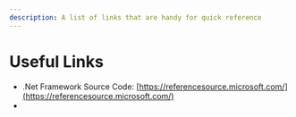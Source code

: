 ```yaml
---
description: A list of links that are handy for quick reference
---
```


# Useful Links

* .Net Framework Source Code: [https://referencesource.microsoft.com/](https://referencesource.microsoft.com/)
* 
